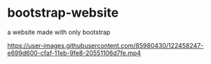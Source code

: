# bootstrap-website
a website made with only bootstrap

https://user-images.githubusercontent.com/85980430/122458247-e699d600-cfaf-11eb-9fe8-20551106d7fe.mp4
